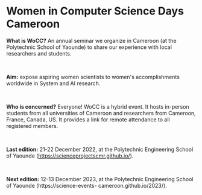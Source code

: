 # Women in Computer Science Days Cameroon


**What is WoCC?** An annual seminar we organize in Cameroon (at the Polytechnic School of Yaounde) to share our experience with local researchers and students.


<br>


**Aim:** expose aspiring women scientists to women's accomplishments worldwide in System and AI research.

<br>


**Who is concerned?** Everyone! WoCC is a hybrid event. It hosts in-person students from all universities of Cameroon and
researchers from Cameroon, France, Canada, US. It provides a link for remote attendance to all registered members.


<br>


**Last edition:** 21-22 December 2022, at the Polytechnic Engineering School of Yaounde (https://scienceprojectscmr.github.io/).


<br>


**Next edition:** 12-13 December 2023, at the Polytechnic Engineering School of Yaounde (https://science-events-
cameroon.github.io/2023/).
